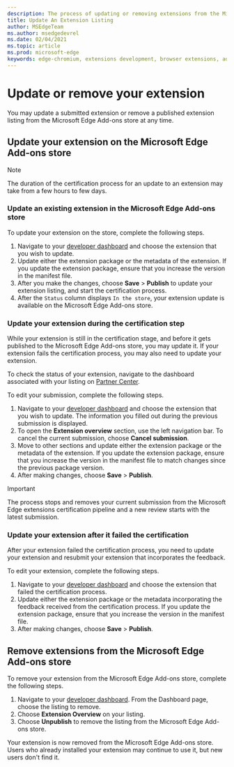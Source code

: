 ```yaml
---
description: The process of updating or removing extensions from the Microsoft Edge Add-ons store
title: Update An Extension Listing
author: MSEdgeTeam
ms.author: msedgedevrel
ms.date: 02/04/2021
ms.topic: article
ms.prod: microsoft-edge
keywords: edge-chromium, extensions development, browser extensions, add-ons, partner center, developer
---
```

# Update or remove your extension  

You may update a submitted extension or remove a published extension listing from the Microsoft Edge Add-ons store at any time.  

## Update your extension on the Microsoft Edge Add-ons store  

> [!NOTE]
> The duration of the certification process for an update to an extension may take from a few hours to few days.  

### Update an existing extension in the Microsoft Edge Add-ons store  

To update your extension on the store, complete the following steps.  

1.  Navigate to your [developer dashboard][MicrosoftPartnerCenter] and choose the extension that you wish to update.  
1.  Update either the extension package or the metadata of the extension.  If you update the extension package, ensure that you increase the version in the manifest file.  
1.  After you make the changes, choose **Save** > **Publish** to update your extension listing, and start the certification process.  
1.  After the `Status` column displays `In the store`, your extension update is available on the Microsoft Edge Add-ons store.  
    
### Update your extension during the certification step  

While your extension is still in the certification stage, and before it gets published to the Microsoft Edge Add-ons store, you may update it. If your extension fails the certification process, you may also need to update your extension.    


To check the status of your extension, navigate to the dashboard associated with your listing on [Partner Center][MicrosoftPartnerCenter].  


    
To edit your submission, complete the following steps.  

1.  Navigate to your [developer dashboard][MicrosoftPartnerCenter] and choose the extension that you wish to update.  The information you filled out during the previous submission is displayed.  
1.  To open the **Extension overview** section, use the left navigation bar.  To cancel the current submission, choose **Cancel submission**.  
1.  Move to other sections and update either the extension package or the metadata of the extension.  If you update the extension package, ensure that you increase the version in the manifest file to match changes since the previous package version.  
1.  After making changes, choose **Save** > **Publish**.  
    
> [!IMPORTANT]
> The process stops and removes your current submission from the Microsoft Edge extensions certification pipeline and a new review starts with the latest submission.  

### Update your extension after it failed the certification  

After your extension failed the certification process, you need to update your extension and resubmit your extension that incorporates the feedback.  

To edit your extension, complete the following steps.  

1.  Navigate to your [developer dashboard][MicrosoftPartnerCenter] and choose the extension that failed the certification process.  
1.  Update either the extension package or the metadata incorporating the feedback received from the certification process.  If you update the extension package, ensure that you increase the version in the manifest file.  
1.  After making changes, choose **Save** > **Publish**.  
    
## Remove extensions from the Microsoft Edge Add-ons store  

To remove your extension from the Microsoft Edge Add-ons store, complete the following steps.  

1.  Navigate to your [developer dashboard][MicrosoftPartnerCenter].  From the Dashboard page, choose the listing to remove.  
1.  Choose **Extension Overview** on your listing.  
1.  Choose **Unpublish** to remove the listing from the Microsoft Edge Add-ons store.  
    
Your extension is now removed from the Microsoft Edge Add-ons store.  Users who already installed your extension may continue to use it, but new users don't find it.  

<!-- links -->  

[MicrosoftPartnerCenter]: https://partner.microsoft.com/dashboard/microsoftedge/public/login?ref=dd "Partner Center"  
